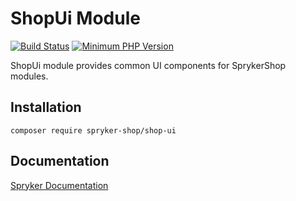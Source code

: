 # ShopUi Module
[![Build Status](https://travis-ci.org/spryker-shop/shop-ui.svg)](https://travis-ci.org/spryker-shop/shop-ui)
[![Minimum PHP Version](https://img.shields.io/badge/php-%3E%3D%207.3-8892BF.svg)](https://php.net/)

ShopUi module provides common UI components for SprykerShop modules.

## Installation

```
composer require spryker-shop/shop-ui
```

## Documentation

[Spryker Documentation](https://academy.spryker.com)
